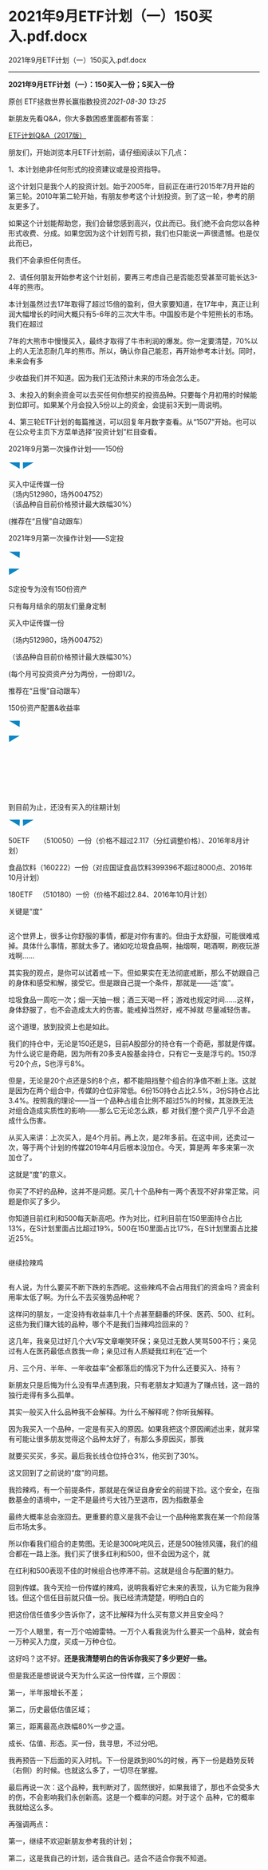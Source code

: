 # 2021年9月ETF计划（一）150买入.pdf.docx

2021年9月ETF计划（一）150买入.pdf.docx

----

__2021年9⽉ETF计划（⼀）：150买⼊⼀份；S买⼊⼀份__

原创 ETF拯救世界长赢指数投资*2021\-08\-30 13:25*

新朋友先看Q&A，你⼤多数困惑⾥⾯都有答案：

[ETF计划Q&A（2017版）](http://mp.weixin.qq.com/s?__biz=MzIwMTIzNDMwNA==&mid=2653408592&idx=1&sn=fde1a92e4caefec9c3a8298e74e8ff45&chksm=8d226fbfba55e6a921f9daf22566693a85cbd8a192ba104e060ad3daf7f5940d3885c8e1bbef&scene=21#wechat_redirect)

朋友们，开始浏览本⽉ETF计划前，请仔细阅读以下⼏点：

1、本计划绝⾮任何形式的投资建议或是投资指导。

这个计划只是我个⼈的投资计划。始于2005年，⽬前正在进⾏2015年7⽉开始的第三轮。2010年第⼆轮开始，有朋友参考这个计划投资。到了这⼀轮，参考的朋友更多了。

如果这个计划能帮助您，我们会替您感到⾼兴，仅此⽽已。我们绝不会向您以各种形式收费、分成。如果您因为这个计划⽽亏损，我们也只能说⼀声很遗憾。也是仅此⽽已，

我们不会承担任何责任。

2、请任何朋友开始参考这个计划前，要再三考虑⾃⼰是否能忍受甚⾄可能长达3\-4年的熊市。

本计划虽然过去17年取得了超过15倍的盈利，但⼤家要知道，在17年中，真正让利润⼤幅增长的时间⼤概只有5\-6年的三次⼤⽜市。中国股市是个⽜短熊长的市场。我们在超过

7年的⼤熊市中慢慢买⼊，最终才取得了⽜市利润的爆发。你⼀定要清楚，70%以上的⼈⽆法忍耐⼏年的熊市。所以，确认你⾃⼰能忍，再开始参考本计划。同时，未来会有多

少收益我们并不知道。因为我们⽆法预计未来的市场会怎么⾛。

3、未投⼊的剩余资⾦可以去买任何你想买的投资品种。只要每个⽉初⽤的时候能到位即可。如果某个⽉会投⼊5份以上的资⾦，会提前3天到⼀周说明。

4、第三轮ETF计划的每篇推送，可以回复年⽉数字查看。从“1507”开始。也可以在公众号主页下⽅菜单选择“投资计划”栏⽬查看。

2021年9⽉第⼀次操作计划——150份

![](data:image/png;base64,iVBORw0KGgoAAAANSUhEUgAAABgAAAAUCAIAAAAY12rUAAAACXBIWXMAAA7EAAAOxAGVKw4bAAABAklEQVR4nGP8DwYMFAPGQWnQu2+//uE2Cij16ecfPEbwsTOLcrOBDHrx5Vftvvurrr4mzy0aIpwnU40Z4f46/vhj6a57l199pdQgIPjz7//888+bDz78+PMvRQZBwNtvv+v3P1hy6SWRUYDTIAg48+xzya67559/odQgBlB8/V988SUwHvD7lLBBEPDyyy+g0zbffItLXZi26Gw/dcIGQQDQj0U775zD5tMkQ4l+DxViDWIA+3ThhZeNBx68/4GSPkk2CAKAcdpw4AEw7ODayDQIAk4//VS08+6ll18pNQgI/v77P/fc85ZDD4O1RCkyCAJeff0FjAd3FSFKDYKDwWcQANGczM1k65rjAAAAAElFTkSuQmCC)	![](data:image/png;base64,iVBORw0KGgoAAAANSUhEUgAAABgAAAAUCAIAAAAY12rUAAAACXBIWXMAAA7EAAAOxAGVKw4bAAAA/0lEQVR4nGP89+8fA8WAEQgGpUEvv/z68usvHnV87CxMjDhlmZgYhThZGf///68z9fTjTz/Jc0uYtmizk6IEDxv5BumJc3e5KlnK8kO45BjEz85cay+faCiJ7GHSDALqi9ETb3RUEOZiRZci3iBDSZ5eN2VjKV7sdhBjkAAHc5OjYqy+OBMjzsgDGRSx+tr2O++wSzMw+KoLT/BQwfQLFoOSN95cc+01ppyRJE+fuwrQR/iNwGeQIAdLvYNCvAE+vxAwCKgPGBYNDljihQSDgGmsz13ZVJqPJCNQDNp9912NnXyykSQznkxF0KD1199Yy/GJcbORZwTCIEr0D2KDADDDjNlt/mUmAAAAAElFTkSuQmCC)

买⼊中证传媒⼀份  
（场内512980，场外004752）  
（该品种⾃⽬前价格预计最⼤跌幅30%）

\(推荐在“且慢”⾃动跟车）

2021年9⽉第⼀次操作计划——S定投

![](data:image/png;base64,iVBORw0KGgoAAAANSUhEUgAAABgAAAAUCAIAAAAY12rUAAAACXBIWXMAAA7EAAAOxAGVKw4bAAABAUlEQVR4nGP8DwYMFAPGQWnQ408/v/z8g0vF33//X379hccICR42LVFukEHff//tO/5k0smnP/78I8MtGiKcJ1ONGeH+uv/+R+Wee9vvvKPUIAjYffdd6e57QEMpNQgIfv39N/nk055jj7/9JsqnOA2CgMcff9Tsu7/hxltKDYKAgw8+FGy/fe/DT0oNAoKff/5NOPEEiHD5NE5ffLKXKmGDIODZ55+Ve4A+fYMplWQo0e+hQqxBELD//oeSXXfvvPtOqUEM4DidcvJp19HH32Gpl0yDIAAYp+W77229/Y5SgyBg1913ZbvvOSoIUGoQEADz6dXX30ykeCk1CA4Gn0EAJUrLzQ4jZHcAAAAASUVORK5CYII=)

![](data:image/png;base64,iVBORw0KGgoAAAANSUhEUgAAABgAAAAUCAIAAAAY12rUAAAACXBIWXMAAA7EAAAOxAGVKw4bAAAA/ElEQVR4nGP89+8fA8WAEQgGpUGXX355/e03HnWSPOyMjDhledlZZPjYGf///68z9fTjTz/JcAgHC1OeuXSRpQwnKzP5BnmpCrU5KykKckC45BgE1NztquSqLIQsSJpB3KxMxVayuebSbMxMaFIkGBSgIdzipCjLz4FVliiDVAQ5+jxU7BUE8KgBGRS//saGG2+wSnOxMhVYyADjhRXDL1gMSt54c82115hyARoi7S6KUrzs+I3AZ5CKEGePm7KjIj6/EDCIk4WpzFo2B1u8kGCQt6pQp6sSrnghyqCzzz93uSq5oaYxkg068uijsSQPML+QbQrUIEr0D2KDADPqjNnkxjQSAAAAAElFTkSuQmCC)

S定投专为没有150份资产

只有每⽉结余的朋友们量⾝定制

买⼊中证传媒⼀份

（场内512980，场外004752）

（该品种⾃⽬前价格预计最⼤跌幅30%）

\(每个⽉可投资资产分为两份，⼀份即1/2。

推荐在“且慢”⾃动跟车）

150份资产配置&收益率

![](data:image/png;base64,iVBORw0KGgoAAAANSUhEUgAAABgAAAAQCAIAAACDRijCAAAACXBIWXMAAA7EAAAOxAGVKw4bAAAA+0lEQVR4nGP8DwYMFANGahp07fW3G2++4lLx5+//ex++4zFCXZg7UFOEEeKcbbffVu65/+DDDzLcoiHCeTLVmBHur++//046+bTv+JMff/5RZBAEPPr4o3LPvS233lFqEATsvfe+dNfdu++J8ik+g4Dg199/U0896z766OtvAj4lYBAEPPv8s3jn3W238flUX4L7UKIhAYMg4NDDDyU77958iz0RJBlK9HuoEGUQA9in004/6zqCxaekGQQBTz79rNpzb+PNt5QaBAH77r0v3nX3HixOyTeIAezTiSee9BwDpV6KDIKAhx9+lO++J8nLRqlBEPDiyy8JHjYATPy52wsS5/oAAAAASUVORK5CYII=)

![](data:image/png;base64,iVBORw0KGgoAAAANSUhEUgAAABgAAAAQCAIAAACDRijCAAAACXBIWXMAAA7EAAAOxAGVKw4bAAAA+UlEQVR4nGP89+8fA8WAEQioZtD///9XXnl1/8N3POpUBDmZmBhxyWqKcGuKcoEM0pl6+vGnn2Q4REGAo91F0UtVGOQo8gziYGEqtpTJNZfmZGWGiJBjkI+aULuLkhw/B7IgaQapCHF2uSo5KwliShFrEDcrU6m1XLaZFBszE1YFIIOMZ5698w5frPmrC3e4KknxsuNRAzIoeePNNddeY5VWF+bscVe2kxfA7158BgH9UmYjl2WK0y9EGQT0S5uLkgwfPr8QMEhJkKPXTdkJW7wQaxAwjZVYyeRbyBDpF+wGff31t9NVSV6Ag7AOPAY9/vhDlp98IyAAANXHgOGvvDBFAAAAAElFTkSuQmCC)

![](data:image/png;base64,iVBORw0KGgoAAAANSUhEUgAAAAEAAAABCAYAAAAfFcSJAAAACXBIWXMAAA7EAAAOxAGVKw4bAAAAC0lEQVR4nGNkAAIAAAoAAmxBs0IAAAAASUVORK5CYII=)

![](data:image/png;base64,iVBORw0KGgoAAAANSUhEUgAAAAEAAAABCAYAAAAfFcSJAAAACXBIWXMAAA7EAAAOxAGVKw4bAAAAC0lEQVR4nGNkAAIAAAoAAmxBs0IAAAAASUVORK5CYII=)

![](data:image/png;base64,iVBORw0KGgoAAAANSUhEUgAAAAEAAAABCAYAAAAfFcSJAAAACXBIWXMAAA7EAAAOxAGVKw4bAAAAC0lEQVR4nGNkAAIAAAoAAmxBs0IAAAAASUVORK5CYII=)

![](data:image/png;base64,iVBORw0KGgoAAAANSUhEUgAAAAEAAAABCAYAAAAfFcSJAAAACXBIWXMAAA7EAAAOxAGVKw4bAAAAC0lEQVR4nGNkAAIAAAoAAmxBs0IAAAAASUVORK5CYII=)

![](data:image/png;base64,iVBORw0KGgoAAAANSUhEUgAAAAEAAAABCAYAAAAfFcSJAAAACXBIWXMAAA7EAAAOxAGVKw4bAAAAC0lEQVR4nGNkAAIAAAoAAmxBs0IAAAAASUVORK5CYII=)

![](data:image/png;base64,iVBORw0KGgoAAAANSUhEUgAAAAEAAAABCAYAAAAfFcSJAAAACXBIWXMAAA7EAAAOxAGVKw4bAAAAC0lEQVR4nGNkAAIAAAoAAmxBs0IAAAAASUVORK5CYII=)

![](data:image/png;base64,iVBORw0KGgoAAAANSUhEUgAAAAEAAAABCAYAAAAfFcSJAAAACXBIWXMAAA7EAAAOxAGVKw4bAAAAC0lEQVR4nGNkAAIAAAoAAmxBs0IAAAAASUVORK5CYII=)

到⽬前为⽌，还没有买⼊的往期计划

![](data:image/png;base64,iVBORw0KGgoAAAANSUhEUgAAABgAAAAQCAIAAACDRijCAAAACXBIWXMAAA7EAAAOxAGVKw4bAAABBElEQVR4nGP8DwYMFANGoCmPP/388vMPLhV///1/+fUXHiMkeNi0RLlBBn3//bfn2JNJJ5/8+kuO0zREOE+mGjPC/XXv3ffS3ff23HtPqUEQsOXW24rd94CepdQgIAD6tPvY40knnv7+R5RPcRoEAUCfluy+u/feB0oNgoDNN9+W7Lr74gu+WCPKICD49PNPw/4HCy++/IPDp9G6YtN81AgbBAF33n0v3nn3wAMsPk0ylOj3UCHWIAhYf/1N1d57zz6j+JQcg4Dgy6+/nUceTTv9DO5TMg2CgBtvvgF9euTRR0oNAgKgxtVXX9fsu++tJkyRQRDw8cefiy+/2MkLUGoQHAAAGki82zC4jY0AAAAASUVORK5CYII=)	![](data:image/png;base64,iVBORw0KGgoAAAANSUhEUgAAABgAAAAQCAIAAACDRijCAAAACXBIWXMAAA7EAAAOxAGVKw4bAAAA/0lEQVR4nGP89+8fA8WAEQiABl1++eX1t9941EnysDMy4pTlZWeR4WNn/P//v87U048//STDIWzMjHnmMiVWMpyszOQb5KIk2O2qpCTECeGSY5AsH3uHq5KPmjCyIGkGsTIx5llIl1rJAv2CJkWCQc5KAj2uynC/kGOQFC9bl6uyr7owHjUgg2LWXtt86x1WaRYmxnh98WYnRW42dL9gMSh54801115jyjkoCPS6K6vg8AtRBgH90uasFKgpQowR2A0C+iXLVKrcRo6HkF/wGWQjxw/0i4YIF0lGoBh0+OGHFifFUG1RRjyZiqBBu+6+M5fm4+dgIc8IhEGU6IcDAOqDgOHv1aw9AAAAAElFTkSuQmCC)

50ETF     （510050）⼀份（价格不超过2\.117（分红调整价格）、2016年8⽉计划）

⾷品饮料（160222）⼀份（对应国证⾷品饮料399396不超过8000点、2016年10⽉计划）

180ETF   （510180）⼀份（价格不超过2\.84、2016年10⽉计划）

关键是“度”

![](data:image/png;base64,iVBORw0KGgoAAAANSUhEUgAAAAEAAAABCAYAAAAfFcSJAAAACXBIWXMAAA7EAAAOxAGVKw4bAAAAC0lEQVR4nGNkAAIAAAoAAmxBs0IAAAAASUVORK5CYII=)

这个世界上，很多让你舒服的事情，都是对你有害的。但由于太舒服，可能很难戒掉。具体什么事情，那就太多了。诸如吃垃圾⾷品啊，抽烟啊，喝酒啊，刷夜玩游戏啊……

其实我的观点，是你可以试着戒⼀下。但如果实在⽆法彻底戒断，那么不妨跟⾃⼰的⾝体和感受和解，接受它。但是跟⾃⼰提⼀个条件，那就是——适“度”。

垃圾⾷品⼀周吃⼀次；烟⼀天抽⼀根；酒三天喝⼀杯；游戏也规定时间……这样，⾝体舒服了，也不会造成太⼤的伤害。能戒掉当然好，戒不掉就 尽量减轻伤害。

这个道理，放到投资上也是如此。

我们的持仓中，⽆论是150还是S，⽬前A股部分的持仓有⼀个奇葩，那就是传媒。为什么说它是奇葩，因为所有20多⽀A股基⾦持仓，只有它⼀⽀是浮亏的。150浮亏20个点，S也浮亏8%。

但是，⽆论是20个点还是S的8个点，都不能阻挡整个组合的净值不断上涨。这就是因为在两个组合中，传媒的仓位⾮常低。6份150持仓占⽐2\.5%，3份S持仓占⽐3\.4%。按照我的理论——当⼀个品种占组合⽐例不超过5%的时候，其涨跌⽆法对组合造成实质性的影响——那么它⽆论怎么跌，都 对我们整个资产⼏乎不会造成什么伤害。

从买⼊来讲：上次买⼊，是4个⽉前。再上次，是2年多前。在这中间，还卖过⼀次，等于两个计划的传媒2019年4⽉后根本没加仓。今天，算是两 年多来第⼀次加仓了。

这就是“度”的意义。

你买了不好的品种，这并不是问题。买⼏⼗个品种有⼀两个表现不好⾮常正常。问题是你买了多少。

你知道⽬前红利和500每天新⾼吧。作为对⽐，红利⽬前在150⾥⾯持仓占⽐13%，在S计划⾥⾯占⽐超过19%。500在150⾥⾯占⽐17%，在S计划⾥⾯占⽐接近25%。

![](data:image/png;base64,iVBORw0KGgoAAAANSUhEUgAAAAEAAAABCAYAAAAfFcSJAAAACXBIWXMAAA7EAAAOxAGVKw4bAAAAC0lEQVR4nGNkAAIAAAoAAmxBs0IAAAAASUVORK5CYII=)

继续捡辣鸡

![](data:image/png;base64,iVBORw0KGgoAAAANSUhEUgAAAAEAAAABCAYAAAAfFcSJAAAACXBIWXMAAA7EAAAOxAGVKw4bAAAAC0lEQVR4nGNkAAIAAAoAAmxBs0IAAAAASUVORK5CYII=)

有⼈说，为什么要买不断下跌的东西呢。这些辣鸡不会占⽤我们的资⾦吗？资⾦利⽤率太低了啊。为什么不去买强势品种呢？

这样问的朋友，⼀定没持有收益率⼏⼗个点甚⾄翻番的环保、医药、500、红利。这些为我们赚⼤钱的品种，哪个不是我们当辣鸡捡回来的？

这⼏年，我亲见过好⼏个⼤V写⽂章嘲笑环保；亲见过⽆数⼈笑骂500不⾏；亲见过有⼈在医药最低点救我⼀命；亲见过有⼈质疑我红利在“近⼀个

⽉、三个⽉、半年、⼀年收益率”全都落后的情况下为什么还要买⼊、持有？

新朋友只是后悔为什么没有早点遇到我，只有⽼朋友才知道为了赚点钱，这⼀路的独⾏⾛得有多么孤单。

其实⼀般买⼊什么品种我不会解释。为什么不解释呢？你听我解释。

因为我买⼊⼀个品种，⼀定是有买⼊的原因。如果我把这个原因阐述出来，就⾮常有可能让很多朋友觉得这个品种太好了，有那么多原因买，那我

就要买买买，多买。最后我长线仓位持仓3%，他买到了30%。

这又回到了之前说的“度”的问题。

我捡辣鸡，有⼀个前提条件，那就是在保证⾃⾝安全的前提下捡。这个安全，在指数基⾦的语境中，⼀定不是最终亏⼤钱乃⾄退市，因为指数基⾦

最终⼤概率总会涨回去。更重要的意义是我不会让⼀个品种拖累我在某⼀个阶段落后市场太多。

所以你看我们组合的⾛势图。⽆论是300叱咤风云，还是500独领风骚，我们的组合都在⼀路上涨。我们买了很多红利和500，但不会因为这个，就

在红利和500表现不佳的时候组合也停滞不前。这就是组合与配置的魅⼒。

回到传媒。我今天捡⼀份传媒的辣鸡，说明我看好它未来的表现，认为它能为我挣钱。但这个信任⽬前就只值⼀份。我已经清清楚楚，明明⽩⽩的

把这份信任值多少告诉你了，这不⽐解释为什么买有意义并且安全吗？

⼀万个⼈眼⾥，有⼀万个哈姆雷特。⼀万个⼈看我说为什么要买⼀个品种，就会有⼀万种买⼊⼒度，买成⼀万种仓位。

这好吗？这不好。__还是我清楚明⽩的告诉你我买了多少更好⼀些。__

但是我还是想说说今天为什么买这⼀份传媒，三个原因：

第⼀，半年报增长不差；

第⼆，历史最低估值区域；

第三，距离最⾼点跌幅80%⼀步之遥。

成长、估值、形态。买⼀份，我寻思，不过分吧。

我再预告⼀下后⾯的买⼊时机。下⼀份是跌到80%的时候，再下⼀份是趋势反转（右侧）的时候。也就这么多了，⼀切尽在掌握。

最后再说⼀次：这个品种，我判断对了，固然很好，如果我错了，那也不会受多⼤的伤，不会影响我们永创新⾼。这是⼀个概率的问题。对于这个 品种，它的概率我就给这么多。

再强调两点：

第⼀，继续不欢迎新朋友参考我的计划；

第⼆，这是我⾃⼰的计划，适合我⾃⼰。适合不适合你我不知道。

![](data:image/png;base64,iVBORw0KGgoAAAANSUhEUgAAAAEAAAABCAYAAAAfFcSJAAAACXBIWXMAAA7EAAAOxAGVKw4bAAAAC0lEQVR4nGNkAAIAAAoAAmxBs0IAAAAASUVORK5CYII=)

